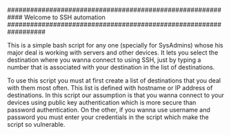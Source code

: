############################################################ Welcome to SSH automation ##################################################################

This is a simple bash script for any one (specially for SysAdmins) whose his major deal is working with servers and other devices. It lets you select the 
destination where you wanna connect to using SSH, just by typing a number that is associated with your destination in the list of destinations.

To use this script you must at first create a list of destinations that you deal with them most often. This list is defined with hostname or IP address of 
destinations. In this script our assumption is that you wanna connect to your devices using public key authentication which is more secure than password 
authentication. On the other, if you wanna use username and password you must enter your credentials in the script which make the script so vulnerable.

